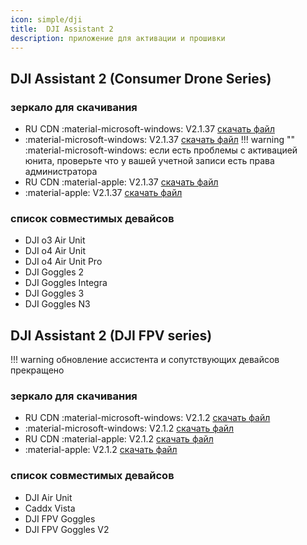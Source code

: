 ```yaml
---
icon: simple/dji
title:  DJI Assistant 2 
description: приложение для активации и прошивки
---
```

## DJI Assistant 2 (Consumer Drone Series)

### зеркало для скачивания
* RU CDN :material-microsoft-windows: V2.1.37 <a href="https://storage.yandexcloud.net/djifpv.ru/DJI%20Assistant%202(Consumer%20Drones%20Series)%202.1.37.zip" target="_blank">скачать файл</a>
* :material-microsoft-windows: V2.1.37 <a href="https://djifpvdocs.b-cdn.net/DJI%20Assistant%202(Consumer%20Drones%20Series)%202.1.37.zip" target="_blank">скачать файл</a>
!!! warning ""
    :material-microsoft-windows: если есть проблемы с активацией юнита, проверьте что у вашей учетной записи есть права администратора
* RU CDN :material-apple: V2.1.37 <a href="https://storage.yandexcloud.net/djifpv.ru/DJI%20Assistant%202(Consumer%20Drones%20Series)%202.1.37.pkg" target="_blank">скачать файл</a>
* :material-apple: V2.1.37 <a href="https://djifpvdocs.b-cdn.net/DJI%20Assistant%202(Consumer%20Drones%20Series)%202.1.37.pkg" target="_blank">скачать файл</a>

### список совместимых девайсов
- DJI o3 Air Unit
- DJI o4 Air Unit
- DJI o4 Air Unit Pro
- DJI Goggles 2
- DJI Goggles Integra
- DJI Goggles 3
- DJI Goggles N3

## DJI Assistant 2 (DJI FPV series)
!!! warning 
    обновление ассистента и сопутствующих девайсов прекращено

### зеркало для скачивания
* RU CDN :material-microsoft-windows: V2.1.2 <a href="https://storage.yandexcloud.net/djifpv.ru/DJI%2BAssistant%2B2%2B(DJI%2BFPV%2Bseries)%2B2.1.2.zip" target="_blank">скачать файл</a>
* :material-microsoft-windows: V2.1.2 <a href="https://djifpvdocs.b-cdn.net/DJI%2BAssistant%2B2%2B(DJI%2BFPV%2Bseries)%2B2.1.2.zip" target="_blank">скачать файл</a>
* RU CDN :material-apple: V2.1.2 <a href="https://storage.yandexcloud.net/djifpv.ru/DJI%2BAssistant%2B2%2B(DJI%2BFPV%2Bseries)%2B2.1.2.pkg" target="_blank">скачать файл</a>
* :material-apple: V2.1.2 <a href="https://djifpvdocs.b-cdn.net/DJI%2BAssistant%2B2%2B(DJI%2BFPV%2Bseries)%2B2.1.2.pkg" target="_blank">скачать файл</a>

### список совместимых девайсов
- DJI Air Unit
- Caddx Vista
- DJI FPV Goggles
- DJI FPV Goggles V2

